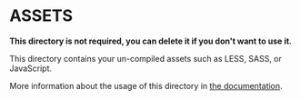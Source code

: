 # ASSETS

**This directory is not required, you can delete it if you don't want to use it.**

This directory contains your un-compiled assets such as LESS, SASS, or JavaScript. 

More information about the usage of this directory in [the documentation](https://nuxtjs.org/guide/assets#webpacked).
